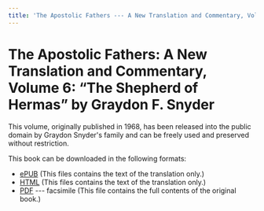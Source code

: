 ```yaml
---
title: 'The Apostolic Fathers --- A New Translation and Commentary, Volume 6: The Shepherd of Hermas'
---
```


# The Apostolic Fathers: A New Translation and Commentary, Volume 6: “The Shepherd of Hermas” by Graydon F. Snyder

This volume, originally published in 1968, has been released into the public domain by Graydon Snyder's family and can be freely used and preserved without restriction.

This book can be downloaded in the following formats:

* [ePUB](shepherd_of_hermas_snyder.epub) (This files contains the text of the translation only.)
* [HTML](shepherd_of_hermas_snyder.html) (This files contains the text of the translation only.)
* [PDF](shepherd_of_hermas_snyder.pdf) --- facsimile (This file contains the full contents of the original book.)
